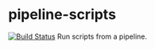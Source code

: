 # pipeline-scripts
[![Build Status](https://3c93eeb1ee474717a4376579b342a53b-2886749189-8080-host11nc.environments.katacoda.com/buildStatus/icon?job=testxavpipeline2)](https://3c93eeb1ee474717a4376579b342a53b-2886749189-8080-host11nc.environments.katacoda.com/job/testxavpipeline2/)
Run scripts from a pipeline.
